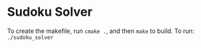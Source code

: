 # Sudoku Solver

To create the makefile, run `cmake .`, and then `make` to build.
To run: `./sudoku_solver`

